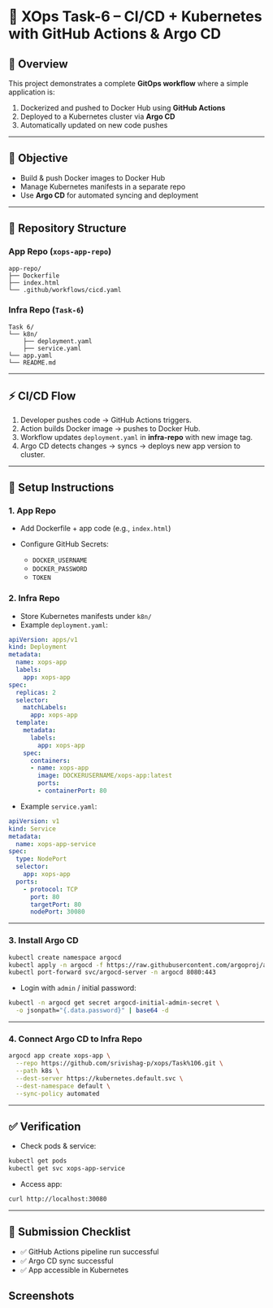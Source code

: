 # 🚀 XOps Task-6 – CI/CD + Kubernetes with GitHub Actions & Argo CD

## 📌 Overview

This project demonstrates a complete **GitOps workflow** where a simple application is:

1. Dockerized and pushed to Docker Hub using **GitHub Actions**
2. Deployed to a Kubernetes cluster via **Argo CD**
3. Automatically updated on new code pushes

---

## 🎯 Objective

* Build & push Docker images to Docker Hub
* Manage Kubernetes manifests in a separate repo
* Use **Argo CD** for automated syncing and deployment

---

## 📂 Repository Structure

### App Repo (`xops-app-repo`)

```
app-repo/
├── Dockerfile
├── index.html
└── .github/workflows/cicd.yaml
```

### Infra Repo (`Task-6`)

```
Task 6/
└── k8n/
    ├── deployment.yaml
    ├── service.yaml
└── app.yaml
└── README.md
```

---

## ⚡ CI/CD Flow

1. Developer pushes code → GitHub Actions triggers.
2. Action builds Docker image → pushes to Docker Hub.
3. Workflow updates `deployment.yaml` in **infra-repo** with new image tag.
4. Argo CD detects changes → syncs → deploys new app version to cluster.

---

## 🔧 Setup Instructions

### 1. App Repo

* Add Dockerfile + app code (e.g., `index.html`)
* Configure GitHub Secrets:

  * `DOCKER_USERNAME`
  * `DOCKER_PASSWORD`
  * `TOKEN`

### 2. Infra Repo

* Store Kubernetes manifests under `k8n/`
* Example `deployment.yaml`:

```yaml
apiVersion: apps/v1
kind: Deployment
metadata:
  name: xops-app
  labels:
    app: xops-app
spec:
  replicas: 2
  selector:
    matchLabels:
      app: xops-app
  template:
    metadata:
      labels:
        app: xops-app
    spec:
      containers:
      - name: xops-app
        image: DOCKERUSERNAME/xops-app:latest
        ports:
        - containerPort: 80

```

* Example `service.yaml`:

```yaml
apiVersion: v1
kind: Service
metadata:
  name: xops-app-service
spec:
  type: NodePort
  selector:
    app: xops-app
  ports:
    - protocol: TCP
      port: 80
      targetPort: 80
      nodePort: 30080
```

---

### 3. Install Argo CD

```bash
kubectl create namespace argocd
kubectl apply -n argocd -f https://raw.githubusercontent.com/argoproj/argo-cd/stable/manifests/install.yaml
kubectl port-forward svc/argocd-server -n argocd 8080:443
```

* Login with `admin` / initial password:

```bash
kubectl -n argocd get secret argocd-initial-admin-secret \
  -o jsonpath="{.data.password}" | base64 -d
```

---

### 4. Connect Argo CD to Infra Repo

```bash
argocd app create xops-app \
  --repo https://github.com/srivishag-p/xops/Task%106.git \
  --path k8s \
  --dest-server https://kubernetes.default.svc \
  --dest-namespace default \
  --sync-policy automated
```

---

## ✅ Verification

* Check pods & service:

```bash
kubectl get pods
kubectl get svc xops-app-service
```

* Access app:

```bash
curl http://localhost:30080
```

---

## 📝 Submission Checklist

* ✅ GitHub Actions pipeline run successful
* ✅ Argo CD sync successful
* ✅ App accessible in Kubernetes

## Screenshots

